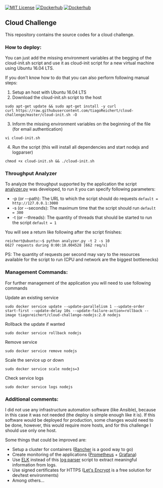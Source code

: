 [![MIT License](http://img.shields.io/badge/license-MIT-green.svg?style=flat)](LICENSE) [![Dockerhub](http://img.shields.io/badge/dockerhub-NodeJS-blue.svg?style=flat)](https://hub.docker.com/r/tiagoreichert/cloud-challenge-nodejs/) [![Dockerhub](http://img.shields.io/badge/dockerhub-LogParser-blue.svg?style=flat)](https://hub.docker.com/r/tiagoreichert/cloud-challenge-logparser/) 

## Cloud Challenge
This repository contains the source codes for a cloud challenge.

### How to deploy:

You can just add the missing environment variables at the begging of the cloud-init.sh
script and use it as cloud-init script for a new virtual machine using Ubuntu 16.04 LTS.

If you don't know how to do that you can also perform following manual steps:

1. Setup an host with Ubuntu 16.04 LTS
2. Download the cloud-init.sh script to the host
```console
sudo apt-get update && sudo apt-get install -y curl
curl https://raw.githubusercontent.com/tiagoReichert/cloud-challenge/master/cloud-init.sh -O
```
3. Inform the missing environment variables on the beginning of the file (for email authentication)
```console
vi cloud-init.sh
```
4. Run the script (this will install all dependencies and start nodejs and logparser)
```console
chmod +x cloud-init.sh && ./cloud-init.sh
```

### Throughput Analyzer
To analyze the throughput supported by the application the script [analyzer.py](throughput/analyzer.py)
was developed, to run it you can specify following parameters:
- -p (or --path): The URL to which the script should do requests `default = http://127.0.0.1:3000`
- -s (or --seconds): The maximum time that the script should run `default = 300`
- -t (or --threads): The quantity of threads that should be started to run the script `default = 1`

You will see a return like following after the script finishes:
```console
reichert@ubuntu:~$ python analyzer.py -t 2 -s 10
6627 requests during 0:00:10.004528 [662 req/s]
```
PS: The quantity of requests per second may vary to the resources available for the script to run (CPU and network are the biggest bottlenecks)

### Management Commands:
For further management of the application you will need to use following commands

Update an existing service
```console
sudo docker service update --update-parallelism 1 --update-order start-first --update-delay 10s --update-failure-action=rollback --image tiagoreichert/cloud-challenge-nodejs:2.0 nodejs
```
Rollback the update if wanted
```console
sudo docker service rollback nodejs
```
Remove service
```console
sudo docker service remove nodejs
```
Scale the service up or down
```console
sudo docker service scale nodejs=3
```
Check service logs
```console
sudo docker service logs nodejs
```

### Additional comments:
 I did not use any infrastructure automation software (like Ansible), because in this case it was not needed
(the deploy is simple enough like it is). If this software would be deployed for production,
some changes would need to be done, however, this would require more hosts, and for this challenge I should use only one host.

Some things that could be improved are:

- Setup a cluster for containers ([Rancher](https://rancher.com/) is a good way to go)
- Create monitoring of the applications ([Prometheus](https://prometheus.io/) + [Grafana](https://grafana.com/))
- Use [ELK](https://www.elastic.co/elk-stack) instead of this [log parser](log_parser/parser.py) script to extract meaningful information from logs.
- Use signed certificates for HTTPS ([Let's Encrypt](https://letsencrypt.org/) is a free solution for dev/test environments)
- Among others...
